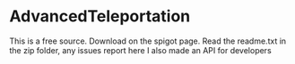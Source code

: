 # AdvancedTeleportation
This is a free source.
Download on the spigot page.
Read the readme.txt in the zip folder, any issues report here
I also made an API for developers
